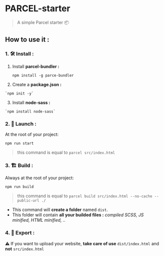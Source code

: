 # PARCEL-starter
>A simple Parcel starter 📦

## How to use it :

### 1. 🛠 Install :
  1. Install **parcel-bundler :**

      `npm install -g parce-bundler`

  2. Create a **package.json :**

    `npm init -y`

  3. Install **node-sass :**

    `npm install node-sass`

### 2. 🚀 Launch :
At the root of your project:

`npm run start`

> this command is equal to `parcel src/index.html`

### 3. 🏗 Build :

Always at the root of your project: 

`npm run build`

> this command is equal to `parcel build src/index.html --no-cache --public-url ./`

* This command will **create a folder** named `dist`. 
* This folder will contain **all your builded files :** *compiled SCSS, JS minified, HTML minified, ..*

### 4. 🛫 Export : 

⚠️ If you want to upload your website, **take care of use** `dist/ìndex.html` and **not** `src/index.html` 